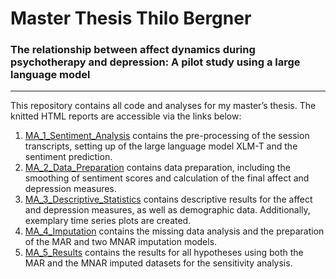 # Master Thesis Thilo Bergner
### The relationship between affect dynamics during psychotherapy and depression: A pilot study using a large language model
---
This repository contains all code and analyses for my master’s thesis. The knitted HTML reports are accessible via the links below:

1) [MA_1_Sentiment_Analysis](https://thilobergner.github.io/master-thesis/MA_1_Sentiment_Analysis.html) contains the pre-processing of the session transcripts, setting up of the large language model XLM-T and the sentiment prediction.
2) [MA_2_Data_Preparation](https://thilobergner.github.io/master-thesis/MA_2_Data_Preparation.html) contains data preparation, including the smoothing of sentiment scores and calculation of the final affect and depression measures.
3) [MA_3_Descriptive_Statistics](https://thilobergner.github.io/master-thesis/MA_3_Descriptive_Statistics.html) contains descriptive results for the affect and depression measures, as well as demographic data. Additionally, exemplary time series plots are created.
4) [MA_4_Imputation](https://thilobergner.github.io/master-thesis/MA_4_Imputation.html) contains the missing data analysis and the preparation of the MAR and two MNAR imputation models.
5) [MA_5_Results](https://thilobergner.github.io/master-thesis/MA_5_Results.html) contains the results for all hypotheses using both the MAR and the MNAR imputed datasets for the sensitivity analysis.

